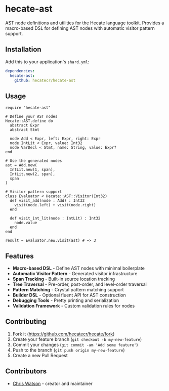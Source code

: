 # hecate-ast

AST node definitions and utilities for the Hecate language toolkit. Provides a macro-based DSL for defining AST nodes with automatic visitor pattern support.

## Installation

Add this to your application's `shard.yml`:

```yaml
dependencies:
  hecate-ast:
    github: hecatecr/hecate-ast
```

## Usage

```crystal
require "hecate-ast"

# Define your AST nodes
Hecate::AST.define do
  abstract Expr
  abstract Stmt

  node Add < Expr, left: Expr, right: Expr
  node IntLit < Expr, value: Int32
  node VarDecl < Stmt, name: String, value: Expr?
end

# Use the generated nodes
ast = Add.new(
  IntLit.new(1, span),
  IntLit.new(2, span),
  span
)

# Visitor pattern support
class Evaluator < Hecate::AST::Visitor(Int32)
  def visit_add(node : Add) : Int32
    visit(node.left) + visit(node.right)
  end

  def visit_int_lit(node : IntLit) : Int32
    node.value
  end
end

result = Evaluator.new.visit(ast) # => 3
```

## Features

- **Macro-based DSL** - Define AST nodes with minimal boilerplate
- **Automatic Visitor Pattern** - Generated visitor infrastructure
- **Span Tracking** - Built-in source location tracking
- **Tree Traversal** - Pre-order, post-order, and level-order traversal
- **Pattern Matching** - Crystal pattern matching support
- **Builder DSL** - Optional fluent API for AST construction
- **Debugging Tools** - Pretty printing and serialization
- **Validation Framework** - Custom validation rules for nodes

## Contributing

1. Fork it (<https://github.com/hecatecr/hecate/fork>)
2. Create your feature branch (`git checkout -b my-new-feature`)
3. Commit your changes (`git commit -am 'Add some feature'`)
4. Push to the branch (`git push origin my-new-feature`)
5. Create a new Pull Request

## Contributors

- [Chris Watson](https://github.com/watzon) - creator and maintainer